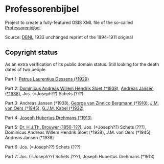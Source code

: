 # Professorenbijbel
Project to create a fully-featured OSIS XML file of the so-called [Professorenbijbel](https://nl.wikipedia.org/wiki/Professorenbijbel).

Source: [DBNL](https://www.dbnl.org/tekst/_hei009heil08_01/) 1933 unchanged reprint of the 1894-1911 original

## Copyright status
As an extra verification of its public domain status. Still looking for the death dates of two people.

Part 1: [Petrus Laurentius Dessens (†1929)](https://www.openarch.nl/elo:7b0d154e-fd10-c5ae-1ed7-c9be2d794cca/nl)

Part 2: [Dominicus Andreas Willem Hendrik Sloet (†1938)](http://nl.wikisage.org/wiki/Dominicus_Andreas_Willem_Hendrik_Sloet), [Andreas Jansen (†1938)](http://resources.huygens.knaw.nl/bwn1880-2000/lemmata/bwn5/jansenj), Jos. (=Joseph??) Schets (???) 

Part 3: Andreas Jansen (†1938), [George van Zinnicq Bergmann (†1910)](https://wikimiddenbrabant.nl/George_van_Zinnicq_Bergmann), [J.M. van Oers (†1945)](https://gw.geneanet.org/hieron?lang=nl&n=van+oers&oc=0&p=johannes+marinus), [G.J.M. Kabel (†1922)](https://www.lambertuskerk-rotterdam.nl/data/pam/public/informatie/begraafplaats/grafregister.pdf)

Part 4: [Joseph Hubertus Drehmans (†1913)](http://resources.huygens.knaw.nl/bwn1780-1830/BWN/lemmata/bwn1/drehmans)

Part 5: [Dr. H.J.Th. Brouwer (1850-???)](https://archiefeemland.courant.nu/issue/DEB/1915-08-10/edition/0/page/3?query=), Jos. (=Joseph??) Schets (???), Dominicus Andreas Willem Hendrik Sloet (†1938), J.M. van Oers (†1945), Andreas Jansen (†1938)

Part 6: Jos. (=Joseph??) Schets (???) 

Part 7: Jos. (=Joseph??) Schets (???), Joseph Hubertus Drehmans (†1913)

